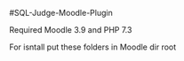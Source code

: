 #SQL-Judge-Moodle-Plugin

Required Moodle 3.9 and PHP 7.3

For isntall put these folders in Moodle dir root
